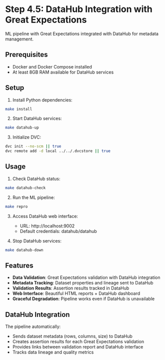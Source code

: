 # Step 4.5: DataHub Integration with Great Expectations

ML pipeline with Great Expectations integrated with DataHub for metadata management.

## Prerequisites

- Docker and Docker Compose installed
- At least 8GB RAM available for DataHub services

## Setup

1. Install Python dependencies:
```bash
make install
```

2. Start DataHub services:
```bash
make datahub-up
```

3. Initialize DVC:
```bash
dvc init --no-scm || true
dvc remote add -d local ../../.dvcstore || true
```

## Usage

1. Check DataHub status:
```bash
make datahub-check
```

2. Run the ML pipeline:
```bash
make repro
```

3. Access DataHub web interface:
   - URL: http://localhost:9002
   - Default credentials: datahub/datahub

4. Stop DataHub services:
```bash
make datahub-down
```

## Features

- **Data Validation**: Great Expectations validation with DataHub integration
- **Metadata Tracking**: Dataset properties and lineage sent to DataHub
- **Validation Results**: Assertion results tracked in DataHub
- **Web Interface**: Beautiful HTML reports + DataHub dashboard
- **Graceful Degradation**: Pipeline works even if DataHub is unavailable

## DataHub Integration

The pipeline automatically:
- Sends dataset metadata (rows, columns, size) to DataHub
- Creates assertion results for each Great Expectations validation
- Provides links between validation report and DataHub interface
- Tracks data lineage and quality metrics
